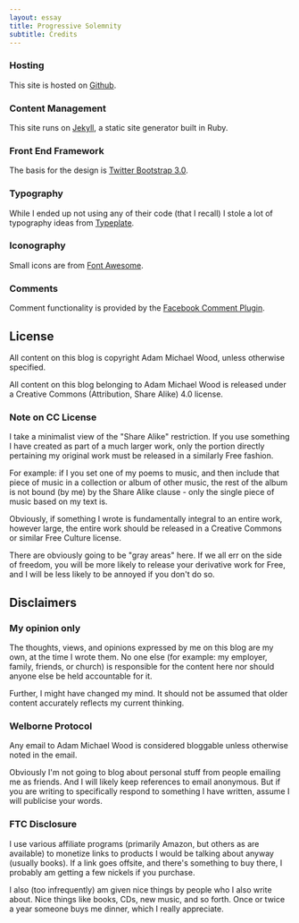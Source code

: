 ```yaml
---
layout: essay
title: Progressive Solemnity
subtitle: Credits
---
```


<p></p>

### Hosting ###
This site is hosted on [Github](http://github.com).

### Content Management ###
This site runs on [Jekyll](http://jekyllrb.com), a static site generator built in Ruby.

### Front End Framework ###
The basis for the design is [Twitter Bootstrap 3.0](http://getbootstrap.com).

### Typography ###
While I ended up not using any of their code (that I recall) I stole a lot of typography ideas from [Typeplate](http://typeplate.com).

### Iconography ###
Small icons are from [Font Awesome](http://fontawesome.io).

### Comments ###
Comment functionality is provided by the [Facebook Comment Plugin](https://developers.facebook.com/docs/plugins/comments).

## License ##
All content on this blog is copyright Adam Michael Wood, unless otherwise specified.

All content on this blog belonging to Adam Michael Wood is released under a Creative Commons (Attribution, Share Alike) 4.0 license.

### Note on CC License ###
I take a minimalist view of the "Share Alike" restriction. If you use something I have created as part of a much larger work, only the portion directly pertaining my original work must be released in a similarly Free fashion.

For example: if I you set one of my poems to music, and then include that piece of music in a collection or album of other music, the rest of the album is not bound (by me) by the Share Alike clause - only the single piece of music based on my text is.

Obviously, if something I wrote is fundamentally integral to an entire work, however large, the entire work should be released in a Creative Commons or similar Free Culture license.

There are obviously going to be "gray areas" here. If we all err on the side of freedom, you will be more likely to release your derivative work for Free, and I will be less likely to be annoyed if you don't do so.

## Disclaimers ##

### My opinion only ###
The thoughts, views, and opinions expressed by me on this blog are my own, at the time I wrote them. No one else (for example: my employer, family, friends, or church) is responsible for the content here nor should anyone else be held accountable for it.

Further, I might have changed my mind. It should not be assumed that older content accurately reflects my current thinking.

### Welborne Protocol ###
Any email to Adam Michael Wood is considered bloggable unless otherwise noted in the email.

Obviously I'm not going to blog about personal stuff from people emailing me as friends. And I will likely keep references to email anonymous. But if you are writing to specifically respond to something I have written, assume I will publicise your words.

### FTC Disclosure ###
I use various affiliate programs (primarily Amazon, but others as are available) to monetize links to products I would be talking about anyway (usually books). If a link goes offsite, and there's something to buy there, I probably am getting a few nickels if you purchase.

I also (too infrequently) am given nice things by people who I also write about. Nice things like books, CDs, new music, and so forth. Once or twice a year someone buys me dinner, which I really appreciate.